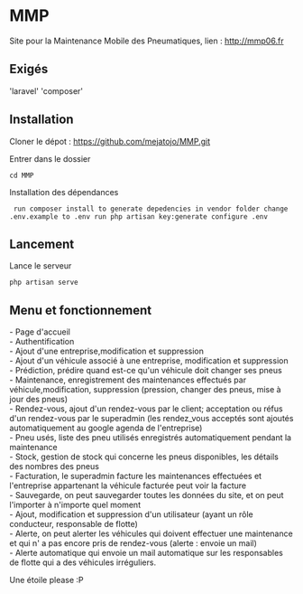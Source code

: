 # MMP

Site pour la Maintenance Mobile des Pneumatiques,
lien : http://mmp06.fr

## Exigés

'laravel'
'composer'


## Installation

Cloner le dépot : 
https://github.com/mejatojo/MMP.git

Entrer dans le dossier

`cd MMP`

Installation des dépendances

`
    run composer install to generate depedencies in vendor folder
    change .env.example to .env
    run php artisan key:generate
    configure .env`

## Lancement

Lance le serveur

`php artisan serve`

<h2>Menu et fonctionnement</h2>
- Page d'accueil<br>
- Authentification<br>
- Ajout d'une entreprise,modification et suppression<br>
- Ajout d'un véhicule associé à une entreprise, modification et suppression<br>
- Prédiction, prédire quand est-ce qu'un véhicule doit changer ses pneus<br>
- Maintenance, enregistrement des maintenances effectués par véhicule,modification, suppression (pression, changer des pneus, mise à jour des pneus)<br>
- Rendez-vous, ajout d'un rendez-vous par le client; acceptation ou réfus d'un rendez-vous par le superadmin (les rendez_vous acceptés sont ajoutés automatiquement au google agenda de l'entreprise)<br>
- Pneu usés, liste des pneu utilisés enregistrés automatiquement pendant la maintenance<br>
- Stock, gestion de stock qui concerne les pneus disponibles, les détails des nombres des pneus<br>
- Facturation, le superadmin facture les maintenances effectuées et l'entreprise appartenant la véhicule facturée peut voir la facture<br>
- Sauvegarde, on peut sauvegarder toutes les données du site, et on peut l'importer à n'importe quel moment<br>
- Ajout, modification et suppression d'un utilisateur (ayant un rôle conducteur, responsable de flotte)<br>
- Alerte, on peut alerter les véhicules qui doivent effectuer une maintenance et qui n' a pas encore pris de rendez-vous (alerte : envoie un mail)<br>
- Alerte automatique qui envoie un mail automatique sur les responsables de flotte qui a des véhicules irréguliers.<br>





Une étoile please :P
